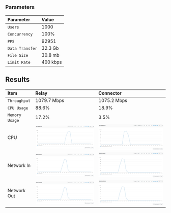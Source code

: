 
### Parameters

| Parameter | Value                |
| :-------- |:------------------------- |
| `Users` | 1000 |
| `Concurrency` | 100% |
| `PPS` | 92951 |
| `Data Transfer` | 32.3 Gb |
| `File Size` | 30.8 mb |
| `Limit Rate` | 400 kbps |

## Results


|  Item | Relay            | Connector |
| :------------------------- |:------------------------- |:------------------------- |
| `Throughput` | 1079.7 Mbps | 1075.2 Mbps |
| `CPU Usage` | 88.6% | 18.9% |
| `Memory Usage` | 17.2% | 3.5% |
| CPU | ![](relay/relay-cpu.png) |  ![](connector/connector-cpu.png) |
| Network In | ![](relay/relay-network-in.png) |  ![](connector/connector-network-in.png) |
| Network Out | ![](relay/relay-network-out.png) |  ![](connector/connector-network-out.png) |